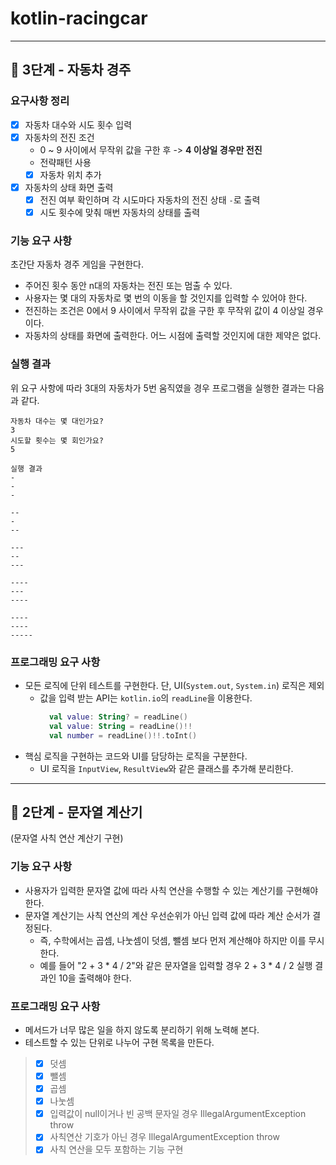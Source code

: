 # kotlin-racingcar

---

## 🚀 3단계 - 자동차 경주

### 요구사항 정리
- [x] 자동차 대수와 시도 횟수 입력
- [x] 자동차의 전진 조건
  - 0 ~ 9 사이에서 무작위 값을 구한 후 -> **4 이상일 경우만 전진**
  - 전략패턴 사용
  - [x] 자동차 위치 추가
- [x] 자동차의 상태 화면 출력
  - [x] 전진 여부 확인하며 각 시도마다 자동차의 전진 상태 `-`로 출력
  - [x] 시도 횟수에 맞춰 매번 자동차의 상태를 출력

### 기능 요구 사항
초간단 자동차 경주 게임을 구현한다.
- 주어진 횟수 동안 n대의 자동차는 전진 또는 멈출 수 있다.
- 사용자는 몇 대의 자동차로 몇 번의 이동을 할 것인지를 입력할 수 있어야 한다.
- 전진하는 조건은 0에서 9 사이에서 무작위 값을 구한 후 무작위 값이 4 이상일 경우이다.
- 자동차의 상태를 화면에 출력한다. 어느 시점에 출력할 것인지에 대한 제약은 없다.

### 실행 결과 
위 요구 사항에 따라 3대의 자동차가 5번 움직였을 경우 프로그램을 실행한 결과는 다음과 같다.
```shell
자동차 대수는 몇 대인가요?
3
시도할 횟수는 몇 회인가요?
5

실행 결과
-
-
-

--
-
--

---
--
---

----
---
----

----
----
-----
```

### 프로그래밍 요구 사항
- 모든 로직에 단위 테스트를 구현한다. 단, UI(`System.out`, `System.in`) 로직은 제외
  - 값을 입력 받는 API는 `kotlin.io`의 `readLine`을 이용한다.
    ```kotlin
      val value: String? = readLine()
      val value: String = readLine()!!
      val number = readLine()!!.toInt()
    ```
- 핵심 로직을 구현하는 코드와 UI를 담당하는 로직을 구분한다.
  - UI 로직을 `InputView`, `ResultView`와 같은 클래스를 추가해 분리한다.


---

## 🚀 2단계 - 문자열 계산기
(문자열 사칙 연산 계산기 구현)

### 기능 요구 사항
- 사용자가 입력한 문자열 값에 따라 사칙 연산을 수행할 수 있는 계산기를 구현해야 한다.
- 문자열 계산기는 사칙 연산의 계산 우선순위가 아닌 입력 값에 따라 계산 순서가 결정된다. 
  - 즉, 수학에서는 곱셈, 나눗셈이 덧셈, 뺄셈 보다 먼저 계산해야 하지만 이를 무시한다.
  - 예를 들어 "2 + 3 * 4 / 2"와 같은 문자열을 입력할 경우 2 + 3 * 4 / 2 실행 결과인 10을 출력해야 한다.

### 프로그래밍 요구 사항
- 메서드가 너무 많은 일을 하지 않도록 분리하기 위해 노력해 본다.
- 테스트할 수 있는 단위로 나누어 구현 목록을 만든다.

> - [x] 덧셈
> - [x] 뺄셈
> - [x] 곱셈
> - [x] 나눗셈
> - [x] 입력값이 null이거나 빈 공백 문자일 경우 IllegalArgumentException throw
> - [x] 사칙연산 기호가 아닌 경우 IllegalArgumentException throw
> - [x] 사칙 연산을 모두 포함하는 기능 구현
